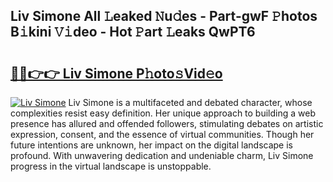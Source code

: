 ## Liv Simone All 𝙻eaked 𝙽u𝚍es - Part-gwF 𝙿hotos B𝚒kini 𝚅𝚒deo - Hot 𝙿art 𝙻eaks QwPT6

# <h2><a href="http://ld1v6r.urlbe.top/?page=Liv+Simone">🔗🔗👉👉 Liv Simone P𝚑oto𝚜Vid𝚎o</a></h2>

[![Liv Simone](https://i.imgur.com/eBuTRDB.gif)](http://ld1v6r.urlbe.top/?page=Liv+Simone)
Liv Simone is a multifaceted and debated character, whose complexities resist easy definition. Her unique approach to building a web presence has allured and offended followers, stimulating debates on artistic expression, consent, and the essence of virtual communities. Though her future intentions are unknown, her impact on the digital landscape is profound. With unwavering dedication and undeniable charm, Liv Simone progress in the virtual landscape is unstoppable.
